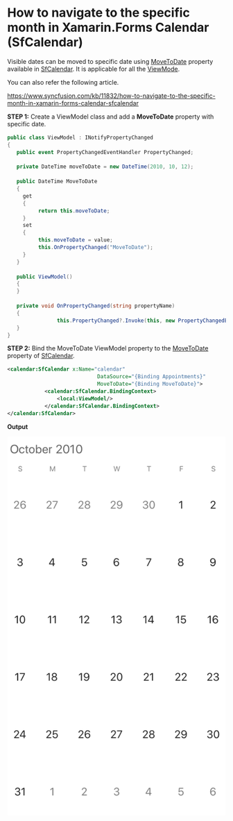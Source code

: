 # How to navigate to the specific month in Xamarin.Forms Calendar (SfCalendar)

Visible dates can be moved to specific date using [MoveToDate](https://help.syncfusion.com/cr/xamarin/Syncfusion.SfCalendar.XForms~Syncfusion.SfCalendar.XForms.SfCalendar~MoveToDate.html) property available in [SfCalendar](https://help.syncfusion.com/cr/xamarin/Syncfusion.SfCalendar.XForms~Syncfusion.SfCalendar.XForms_namespace.html?_ga=2.252324169.1541144887.1595824829-262160713.1529557470). It is applicable for all the [ViewMode](https://help.syncfusion.com/cr/xamarin/Syncfusion.SfCalendar.XForms~Syncfusion.SfCalendar.XForms.SfCalendar~ViewMode.html).

You can also refer the following article.

https://www.syncfusion.com/kb/11832/how-to-navigate-to-the-specific-month-in-xamarin-forms-calendar-sfcalendar

**STEP 1:**  Create a ViewModel class and add a  **MoveToDate**  property with specific date.

``` c#
public class ViewModel : INotifyPropertyChanged
{
   public event PropertyChangedEventHandler PropertyChanged;

   private DateTime moveToDate = new DateTime(2010, 10, 12);

   public DateTime MoveToDate
   {
     get
     {
          return this.moveToDate;
     }
     set
     {
          this.moveToDate = value;
          this.OnPropertyChanged("MoveToDate");
     }
   }

   public ViewModel()
   {
   }

   private void OnPropertyChanged(string propertyName)
   {
                this.PropertyChanged?.Invoke(this, new PropertyChangedEventArgs(propertyName));
   }
}
```

**STEP 2:**  Bind the MoveToDate ViewModel property to the [MoveToDate](https://help.syncfusion.com/cr/xamarin/Syncfusion.SfCalendar.XForms~Syncfusion.SfCalendar.XForms.SfCalendar~MoveToDate.html) property of [SfCalendar](https://help.syncfusion.com/cr/xamarin/Syncfusion.SfCalendar.XForms~Syncfusion.SfCalendar.XForms_namespace.html).

``` xml
<calendar:SfCalendar x:Name="calendar"
                             DataSource="{Binding Appointments}"
                             MoveToDate="{Binding MoveToDate}">
            <calendar:SfCalendar.BindingContext>
                <local:ViewModel/>
            </calendar:SfCalendar.BindingContext>
</calendar:SfCalendar>
```
**Output**

![MoveToDate](https://github.com/SyncfusionExamples/move-to-date-calendar-xamarin/blob/master/ScreenShot/MoveToDate.png) 
